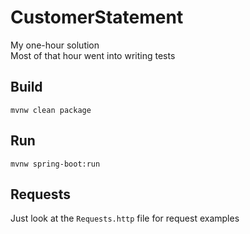 # CustomerStatement

My one-hour solution  
Most of that hour went into writing tests

## Build

```shell
mvnw clean package
```

## Run

```shell
mvnw spring-boot:run
```

## Requests

Just look at the `Requests.http` file for request examples

